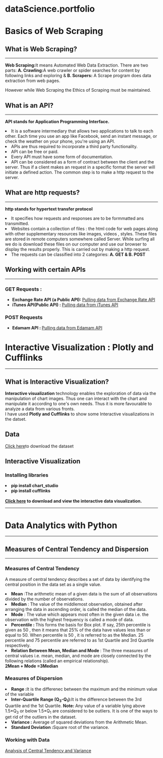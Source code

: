 # dataScience.portfolio
<h1>Basics of Web Scraping</h1>
    <h2> What is Web Scraping?</h2>
    <hr size="3" noshade>
    <p><strong>Web Scraping:</strong>It means Automated Web Data Extraction. There are 
    two parts: <strong>A. Crawling:</strong>A web crawler or spider searches for content
    by following links and exploring & <strong>B. Scrapers:</strong> A Scrape 
    program does data extraction from web pages. </p>
    <p> However while Web Scraping the Ethics of Scraping must be maintained.</p>
    <h2>What is an API?</h2>
    <hr size="3" noshade>
    <p><strong>API stands for Application Programming Interface. </strong></p>
    <li> It is a software intermediary that allows two applications to talk to each 
        other. Each time you use an app like Facebook, send an instant message, 
        or check the weather on your phone, you're using an API.</li>
    <li>APIs are thus required to incorporate a third party functionality.</li>
    <li>API can be free or paid.</li>
    <li>Every API must have some form of documentation.</li>
    <li>API can be considered as a form of contract between the client and the server.
        Thus if a client makes an request in a specific format the server will 
        initiate a defined action. The common step is to make a http request to the 
        server. 
    </li>
    <h2> What are http requests?</h2>
    <hr size="3" noshade>
    <p><strong>http stands for hypertext transfer protocol</strong></p>
    <li>It specifies how requests and responses are to be formmatted ans transmitted.</li>
    <li>
        Websites contain a collection of files : the html code for web pages along 
        with other supplementary resources like images, videos , styles. These 
        files are stored in remote computers somewhere called Server. While surfing
        all we do is download these files on our computer and use our browser to 
        display the results properly. This is carried out by making a http request.
    </li>
    <li>
        The requests can be classified into 2 categories: <strong>A. GET & 
        B. POST</strong>
    </li>
    <h2>Working with certain APIs</h2>
    <hr size="3" noshade>
    <h3>GET Requests : </h3>
    <ul>
        <li>
            <strong>Exchange Rate API (a Public API): </strong><a href="https://github.com/BinayakBasu/dataScience.portfolio/blob/main/Exchange%20Rate%20API.ipynb" target="_blank">Pulling data from Exchange Rate API</a>
        </li>
        <li>
            <strong>iTunes API(Public API) : </strong><a href="https://github.com/BinayakBasu/dataScience.portfolio/blob/main/iTunes%20Api.ipynb" target="_blank">Pulling data from iTunes API</a>
        </li>
    </ul>
    <h3>POST Requests</h3>
    <ul>
        <li>
            <strong>Edamam API : </strong><a href="https://github.com/BinayakBasu/dataScience.portfolio/blob/main/POST%20request.ipynb" target="_blank">Pulling data from Edamam API</a>
        </li>
    </ul>
    

 <h1>Interactive Visualization : Plotly and Cufflinks</h1>
    <hr size="4" noshade>
    <h2>What is Interactive Visualization?</h2>
    <div>
        <b>Interactive visualization</b> technology enables the exploration of data via the 
        manipulation of chart images. Thus one can interact with the chart and manipulate it 
        according to one's own needs. Thus it is more favourable to analyze a data from various
        fronts.
        <br>
        I have used <b>Plotly and Cufflinks</b> to show some Interactive visualizations in 
        the datset.
    </div>
    <h2>Data</h2>
    <div>
        <a href="https://www.kaggle.com/shekpaul/global-superstore" target="_blank">Click here</a>to download 
        the dataset
    </div>
    <h2>Interactive Visualization</h2>
    <div>
        <h3>Installing libraries</h3>
        <li>
            <b>pip install chart_studio</b>
        </li>
        <li>
            <b>pip install cufflinks</b>
        </li>
        <br>
        <b>
            <a href="https://nbviewer.jupyter.org/github/BinayakBasu/dataScience.portfolio/blob/da0489b500bc816be6e37cec300534d11919436b/Interactive_%20Visualization.ipynb" target="_blank">
                Click here</a> to download and view the interactive data visualization.
        </b>
    </div>
    <hr size="10" noshade>
    
    
<h1>Data Analytics with Python</h1>
    <hr color="#fe8e28" size="4" noshade>
    <h2>Measures of Central Tendency and Dispersion</h2>
    <hr color="#fe8e28" size="2" noshade>
    <div>
        <h3>Measures of Central Tendency</h3>
        <p>A measure of central tendency describes a set of data by identifying the central 
            position in the data set as a single value.</p>
        <li>
            <b>Mean</b> :The arithmetic mean of a given data is the sum of all observations divided 
            by the number of observations.
        </li>
        <li>
            <b>Median</b> : The value of the middlemost observation, obtained after arranging the data 
            in ascending order, is called the median of the data.
        </li>
        <li>
            <b>Mode</b> : The value which appears most often in the given data i.e. the observation 
            with the highest frequency is called a mode of data.
        </li>
        <li>
            <b>Percentile : </b>This forms the basis for Box plot. If say, 25th percentile 
            is given as 50 , then it means that 25% of the data have values less than or 
            equal to 50. When percentile is 50 , it is referred to as the Median. 25 percentile 
            and 75 percentile are referred to as 1st Quartile and 3rd Quartile respectively.
        </li>
        <li>
            <b>Relation Between Mean, Median and Mode </b>: The three measures of central values 
            i.e. mean, median, and mode are closely connected by the following relations 
            (called an empirical relationship). 
            <br>
            <b>2Mean + Mode =3Median</b>
        </li>
        <h3>Measures of Dispersion</h3>
        <li>
            <b>Range :</b>It is the differenec between the maximum and the minimum value of the 
            variable 
        </li>
        <li>
            <b>Inter-Quartile Range (Q<sub>3</sub>-Q<sub>1</sub>):</b>It is the difference 
            between the 3rd Quartile and the 1st Quartile. <b> Note: </b>Any value of a 
            variable lying above 1.5*Q<sub>3</sub> or below 1.5*Q<sub>1</sub> are considered 
            to be outliers. It is one of the ways to get rid of the outliers in the dataset.
        </li>
        <li>
            <b>Variance : </b>Average of squared deviations from the Arithmetic Mean.
        </li>
        <li>
            <b>Standard Deviation :</b>Square root of the variance.
        </li>
        <h3>Working with Data</h3>
        <a href="https://github.com/BinayakBasu/dataScience.portfolio/blob/main/analysis%20of%20central%20tendency%20and%20dispersion.ipynb" target="_blank">Analysis of Central Tendency and Variance</a>
    </div>

